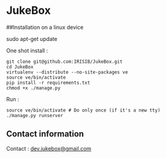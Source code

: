 # JukeBox

##Installation on a linux device

sudo apt-get update

One shot install :

```shell
git clone git@github.com:IRISIB/JukeBox.git
cd JukeBox
virtualenv --distribute --no-site-packages ve
source ve/bin/activate
pip install -r requirements.txt
chmod +x ./manage.py
```

Run :

```shell
source ve/bin/activate # Do only once (if it's a new tty)
./manage.py runserver
```


## Contact information

Contact : dev.jukebox@gmail.com
